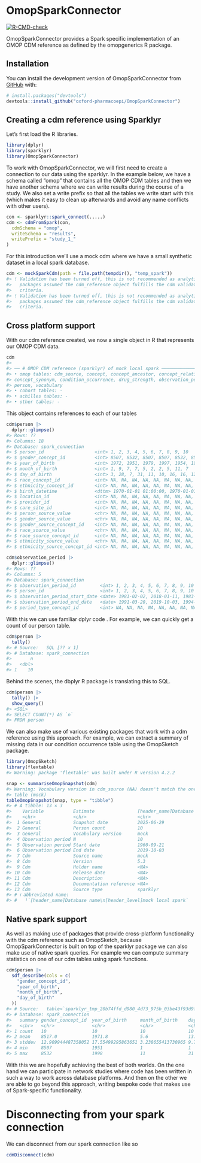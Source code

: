 
<!-- README.md is generated from README.Rmd. Please edit that file -->

# OmopSparkConnector

<!-- badges: start -->

[![R-CMD-check](https://github.com/oxford-pharmacoepi/OmopSparkConnector/actions/workflows/R-CMD-check.yaml/badge.svg)](https://github.com/oxford-pharmacoepi/OmopSparkConnector/actions/workflows/R-CMD-check.yaml)
<!-- badges: end -->

OmopSparkConnector provides a Spark specific implementation of an OMOP
CDM reference as defined by the omopgenerics R package.

## Installation

You can install the development version of OmopSparkConnector from
[GitHub](https://github.com/) with:

``` r
# install.packages("devtools")
devtools::install_github("oxford-pharmacoepi/OmopSparkConnector")
```

## Creating a cdm reference using Sparklyr

Let’s first load the R libraries.

``` r
library(dplyr)
library(sparklyr)
library(OmopSparkConnector)
```

To work with OmopSparkConnector, we will first need to create a
connection to our data using the sparklyr. In the example below, we have
a schema called “omop” that contains all the OMOP CDM tables and then we
have another schema where we can write results during the course of a
study. We also set a write prefix so that all the tables we write start
with this (which makes it easy to clean up afterwards and avoid any name
conflicts with other users).

``` r
con <- sparklyr::spark_connect(.....)
cdm <- cdmFromSpark(con,
  cdmSchema = "omop",
  writeSchema = "results",
  writePrefix = "study_1_"
)
```

For this introduction we’ll use a mock cdm where we have a small
synthetic dataset in a local spark database.

``` r
cdm <- mockSparkCdm(path = file.path(tempdir(), "temp_spark"))
#> ! Validation has been turned off, this is not recommended as analytical
#>   packages assumed the cdm_reference object fulfills the cdm validation
#>   criteria.
#> ! Validation has been turned off, this is not recommended as analytical
#>   packages assumed the cdm_reference object fulfills the cdm validation
#>   criteria.
```

## Cross platform support

With our cdm reference created, we now a single object in R that
represents our OMOP CDM data.

``` r
cdm
#> 
#> ── # OMOP CDM reference (sparklyr) of mock local spark ─────────────────────────
#> • omop tables: cdm_source, concept, concept_ancestor, concept_relationship,
#> concept_synonym, condition_occurrence, drug_strength, observation_period,
#> person, vocabulary
#> • cohort tables: -
#> • achilles tables: -
#> • other tables: -
```

This object contains references to each of our tables

``` r
cdm$person |>
  dplyr::glimpse()
#> Rows: ??
#> Columns: 18
#> Database: spark_connection
#> $ person_id                   <int> 1, 2, 3, 4, 5, 6, 7, 8, 9, 10
#> $ gender_concept_id           <int> 8507, 8532, 8507, 8507, 8532, 8532, 8507, …
#> $ year_of_birth               <int> 1972, 1951, 1979, 1997, 1954, 1985, 1956, …
#> $ month_of_birth              <int> 1, 9, 7, 7, 5, 2, 2, 5, 11, 7
#> $ day_of_birth                <int> 3, 28, 7, 31, 11, 10, 16, 16, 12, 1
#> $ race_concept_id             <int> NA, NA, NA, NA, NA, NA, NA, NA, NA, NA
#> $ ethnicity_concept_id        <int> NA, NA, NA, NA, NA, NA, NA, NA, NA, NA
#> $ birth_datetime              <dttm> 1970-01-01 01:00:00, 1970-01-01 01:00:00, …
#> $ location_id                 <int> NA, NA, NA, NA, NA, NA, NA, NA, NA, NA
#> $ provider_id                 <int> NA, NA, NA, NA, NA, NA, NA, NA, NA, NA
#> $ care_site_id                <int> NA, NA, NA, NA, NA, NA, NA, NA, NA, NA
#> $ person_source_value         <chr> NA, NA, NA, NA, NA, NA, NA, NA, NA, NA
#> $ gender_source_value         <chr> NA, NA, NA, NA, NA, NA, NA, NA, NA, NA
#> $ gender_source_concept_id    <int> NA, NA, NA, NA, NA, NA, NA, NA, NA, NA
#> $ race_source_value           <chr> NA, NA, NA, NA, NA, NA, NA, NA, NA, NA
#> $ race_source_concept_id      <int> NA, NA, NA, NA, NA, NA, NA, NA, NA, NA
#> $ ethnicity_source_value      <chr> NA, NA, NA, NA, NA, NA, NA, NA, NA, NA
#> $ ethnicity_source_concept_id <int> NA, NA, NA, NA, NA, NA, NA, NA, NA, NA

cdm$observation_period |>
  dplyr::glimpse()
#> Rows: ??
#> Columns: 5
#> Database: spark_connection
#> $ observation_period_id         <int> 1, 2, 3, 4, 5, 6, 7, 8, 9, 10
#> $ person_id                     <int> 1, 2, 3, 4, 5, 6, 7, 8, 9, 10
#> $ observation_period_start_date <date> 1981-02-02, 2018-01-11, 1983-06-07, 2000…
#> $ observation_period_end_date   <date> 1991-03-20, 2019-10-03, 1994-03-12, 2011…
#> $ period_type_concept_id        <int> NA, NA, NA, NA, NA, NA, NA, NA, NA, NA
```

With this we can use familiar dplyr code . For example, we can quickly
get a count of our person table.

``` r
cdm$person |> 
  tally()
#> # Source:   SQL [?? x 1]
#> # Database: spark_connection
#>       n
#>   <dbl>
#> 1    10
```

Behind the scenes, the dbplyr R package is translating this to SQL.

``` r
cdm$person |> 
  tally() |> 
  show_query()
#> <SQL>
#> SELECT COUNT(*) AS `n`
#> FROM person
```

We can also make use of various existing packages that work with a cdm
reference using this approach. For example, we can extract a summary of
missing data in our condition occurrence table using the OmopSketch
package.

``` r
library(OmopSketch)
library(flextable)
#> Warning: package 'flextable' was built under R version 4.2.2

snap <- summariseOmopSnapshot(cdm)
#> Warning: Vocabulary version in cdm_source (NA) doesn't match the one in the vocabulary
#> table (mock)
tableOmopSnapshot(snap, type = "tibble")
#> # A tibble: 13 × 3
#>    Variable           Estimate                [header_name]Database name\n[hea…¹
#>    <chr>              <chr>                   <chr>                             
#>  1 General            Snapshot date           2025-06-29                        
#>  2 General            Person count            10                                
#>  3 General            Vocabulary version      mock                              
#>  4 Observation period N                       10                                
#>  5 Observation period Start date              1960-09-21                        
#>  6 Observation period End date                2019-10-03                        
#>  7 Cdm                Source name             mock                              
#>  8 Cdm                Version                 5.3                               
#>  9 Cdm                Holder name             <NA>                              
#> 10 Cdm                Release date            <NA>                              
#> 11 Cdm                Description             <NA>                              
#> 12 Cdm                Documentation reference <NA>                              
#> 13 Cdm                Source type             sparklyr                          
#> # ℹ abbreviated name:
#> #   ¹​`[header_name]Database name\n[header_level]mock local spark`
```

## Native spark support

As well as making use of packages that provide cross-platform
functionality with the cdm reference such as OmopSketch, because
OmopSparkConnector is built on top of the sparklyr package we can also
make use of native spark queries. For example we can compute summary
statistics on one of our cdm tables using spark functions.

``` r
cdm$person |>
  sdf_describe(cols = c(
    "gender_concept_id",
    "year_of_birth",
    "month_of_birth",
    "day_of_birth"
  ))
#> # Source:   table<`sparklyr_tmp_20b74ffd_d980_4d73_975b_03be43f93d9f`> [?? x 5]
#> # Database: spark_connection
#>   summary gender_concept_id  year_of_birth     month_of_birth    day_of_birth   
#>   <chr>   <chr>              <chr>             <chr>             <chr>          
#> 1 count   10                 10                10                10             
#> 2 mean    8517.0             1971.8            5.6               13.5           
#> 3 stddev  12.909944487358052 17.55499295863651 3.238655413730965 9.766723549322…
#> 4 min     8507               1951              1                 1              
#> 5 max     8532               1998              11                31
```

With this we are hopefully achieving the best of both worlds. On the one
hand we can participate in network studies where code has been written
in such a way to work across database platforms. And then on the other
we are able to go beyond this approach, writing bespoke code that makes
use of Spark-specific functionality.

# Disconnecting from your spark connection

We can disconnect from our spark connection like so

``` r
cdmDisconnect(cdm)
```
